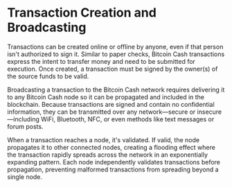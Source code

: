 # Transaction Creation and Broadcasting

Transactions can be created online or offline by anyone, even if that person isn't authorized to sign it. Similar to paper checks, Bitcoin Cash transactions express the intent to transfer money and need to be submitted for execution. Once created, a transaction must be signed by the owner(s) of the source funds to be valid.

Broadcasting a transaction to the Bitcoin Cash network requires delivering it to any Bitcoin Cash node so it can be propagated and included in the blockchain. Because transactions are signed and contain no confidential information, they can be transmitted over any network—secure or insecure—including WiFi, Bluetooth, NFC, or even methods like text messages or forum posts.

When a transaction reaches a node, it's validated. If valid, the node propagates it to other connected nodes, creating a flooding effect where the transaction rapidly spreads across the network in an exponentially expanding pattern. Each node independently validates transactions before propagation, preventing malformed transactions from spreading beyond a single node.